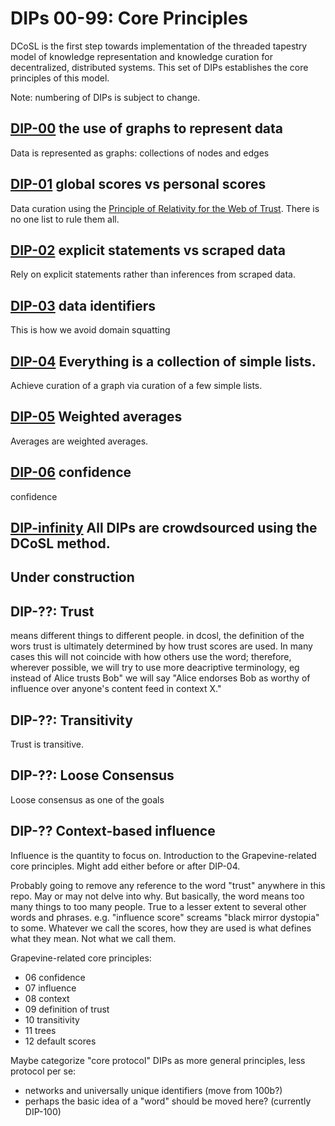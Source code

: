# DIPs 00-99: Core Principles

DCoSL is the first step towards implementation of the threaded tapestry model of knowledge representation and knowledge curation for decentralized, distributed systems. This set of DIPs establishes the core principles of this model.

Note: numbering of DIPs is subject to change.

## [DIP-00](00.md) the use of graphs to represent data

Data is represented as graphs: collections of nodes and edges

## [DIP-01](01.md) global scores vs personal scores

Data curation using the [Principle of Relativity for the Web of Trust](https://github.com/WebOfTrustInfo/rwot1-sf/blob/master/Principle-of-Relativity-for-WoT.md). There is no one list to rule them all.

## [DIP-02](02.md) explicit statements vs scraped data

Rely on explicit statements rather than inferences from scraped data.

## [DIP-03](03.md) data identifiers

This is how we avoid domain squatting

## [DIP-04](04.md) Everything is a collection of simple lists.

Achieve curation of a graph via curation of a few simple lists.

## [DIP-05](05.md) Weighted averages

Averages are weighted averages.

## [DIP-06](06.md) confidence

confidence

## [DIP-infinity](infinity.md) All DIPs are crowdsourced using the DCoSL method.

## Under construction

## DIP-??: Trust

means different things to different people. in dcosl, the definition of the wors trust is ultimately determined by how trust scores are used. In many cases this will not coincide with how others use the word; therefore, wherever possible, we will try to use more deacriptive terminology, eg instead of Alice trusts Bob" we will say "Alice endorses Bob as worthy of influence over anyone's content feed in context X."

## DIP-??: Transitivity

Trust is transitive.

## DIP-??: Loose Consensus 

Loose consensus as one of the goals

## DIP-?? Context-based influence

Influence is the quantity to focus on. Introduction to the Grapevine-related core principles. Might add either before or after DIP-04. 

Probably going to remove any reference to the word "trust" anywhere in this repo. May or may not delve into why. But basically, the word means too many things to too many people. True to a lesser extent to several other words and phrases. e.g. "influence score" screams "black mirror dystopia" to some. Whatever we call the scores, how they are used is what defines what they mean. Not what we call them.

Grapevine-related core principles:
- 06 confidence
- 07 influence
- 08 context
- 09 definition of trust
- 10 transitivity 
- 11 trees 
- 12 default scores

Maybe categorize "core protocol" DIPs as more general principles, less protocol per se:
- networks and universally unique identifiers (move from 100b?)
- perhaps the basic idea of a "word" should be moved here? (currently DIP-100)


